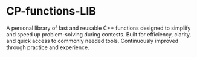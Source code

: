# CP-functions-LIB
A personal library of fast and reusable C++ functions designed to simplify and speed up problem-solving during contests. Built for efficiency, clarity, and quick access to commonly needed tools. Continuously improved through practice and experience.
